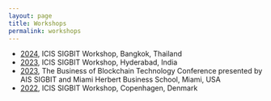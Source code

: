 ```yaml
---
layout: page
title: Workshops
permalink: workshops
---
```

- [2024](https://2024.sigbit.org/), ICIS SIGBIT Workshop, Bangkok, Thailand
- [2023](https://2023.sigbit.org/), ICIS SIGBIT Workshop, Hyderabad, India
- [2023](https://www.herbert.miami.edu/faculty-research/business-conferences/blockchain-technology-conference/index.html), The Business of Blockchain Technology Conference presented by AIS SIGBIT and Miami Herbert Business School, Miami, USA
- [2022](https://2022.sigbit.org/), ICIS SIGBIT Workshop, Copenhagen, Denmark
